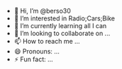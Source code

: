- 👋 Hi, I’m @berso30
- 👀 I’m interested in Radio;Cars;Bike
- 🌱 I’m currently learning all I can
- 💞️ I’m looking to collaborate on ...
- 📫 How to reach me ...
- 😄 Pronouns: ...
- ⚡ Fun fact: ...

<!---
berso30/berso30 is a ✨ special ✨ repository because its `README.md` (this file) appears on your GitHub profile.
You can click the Preview link to take a look at your changes.
--->
